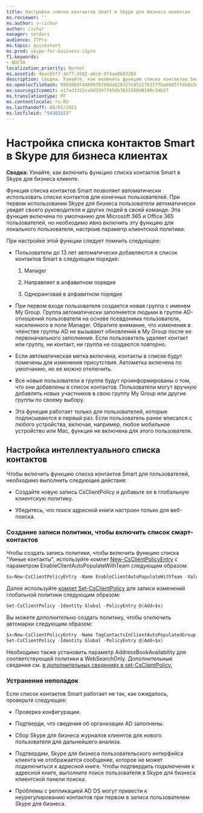 ```yaml
---
title: Настройка списка контактов Smart в Skype для бизнеса клиентах
ms.reviewer: ''
ms.author: v-cichur
author: cichur
manager: serdars
audience: ITPro
ms.topic: quickstart
ms.prod: skype-for-business-itpro
f1.keywords:
- NOCSH
localization_priority: Normal
ms.assetid: 4eecb5f7-3ef7-4582-a6cb-9f4aa068338d
description: Сводка. Узнайте, как включить функцию списка контактов Smart в Skype для бизнеса клиенте.
ms.openlocfilehash: 99658b9f4460970f00da829327c85227637ffbab9d5ffeb0a5c3f071a889d91d
ms.sourcegitcommit: a17ad3332ca5d2997f85db7835500d8190c34b2f
ms.translationtype: MT
ms.contentlocale: ru-RU
ms.lasthandoff: 08/05/2021
ms.locfileid: "54303153"
---
```

# <a name="configure-smart-contacts-list-in-skype-for-business-clients"></a>Настройка списка контактов Smart в Skype для бизнеса клиентах

**Сводка:** Узнайте, как включить функцию списка контактов Smart в Skype для бизнеса клиенте.

Функция списка контактов Smart позволяет автоматически использовать списки контактов для конечных пользователей. При первом использовании Skype для бизнеса пользователи автоматически увидят своего руководителя и других людей в своей команде. Эта функция включена по умолчанию для Microsoft 365 и Office 365 пользователей, но необходимо явно включить эту функцию для локального пользователя, настроив параметр клиентской политики.

При настройке этой функции следует помнить следующее:

- Пользователи до 13 лет автоматически добавляются в список контактов Smart в следующем порядке:

  1. Manager

  2. Направляет в алфавитном порядке

  3. Одноранговая в алфавитном порядке

- При первом входе пользователя создается новая группа с именем My Group. Группа автоматически заполняется людьми в группе AD-отношений пользователя на основе псевдонима пользователя, населенного в поле Manager. Обратите внимание, что изменения в членстве группы AD не вызывают обновлений в My Group после ее первоначального заполнения. Если пользователь удаляет контакт или группу, ни контакт, ни группа не создаются повторно. 

- Если автоматическая метка включена, контакты в списке будут помечены для изменения присутствия. Автометка включена по умолчанию, но ее можно отключить. 

- Все новые пользователи в группе будут проинформированы о том, что они добавлены в список контактов. Пользователи могут вручную добавлять новых участников в свою группу My Group или другие группы по своему выбору.

- Эта функция работает только для пользователей, которые подписываются в первый раз. Если пользователь ранее вписался с любого устройства, включая, например, любое мобильное устройство или Mac, функция не включена для этого пользователя.

## <a name="configure-smart-contacts-list"></a>Настройка интеллектуального списка контактов

Чтобы включить функцию списка контактов Smart для пользователей, необходимо выполнить следующие действия: 

- Создайте новую запись CsClientPolicy и добавьте ее в глобальную клиентскую политику. 

- Убедитесь, что поиск адресной книги настроен только для веб-поиска.

### <a name="create-a-policy-entry-to-enable-smart-contacts-list"></a>Создание записи политики, чтобы включить список смарт-контактов

Чтобы создать запись политики, чтобы включить функцию списка "Умные контакты", используйте комлет [New-CsClientPolicyEntry](/powershell/module/skype/new-csclientpolicyentry?view=skype-ps) с параметром EnableClientAutoPopulateWithTeam следующим образом:

```powershell
$x=New-CsClientPolicyEntry -Name EnableClientAutoPopulateWithTeam -Value $True
```

Далее используйте [комлет Set-CsClientPolicy](/powershell/module/skype/set-csclientpolicy?view=skype-ps) для записи изменений глобальной политики следующим образом:

```powershell
Set-CsClientPolicy -Identity Global -PolicyEntry @{Add=$x}
```

Вы можете дополнительно создать политику, чтобы отключить автомарки следующим образом:

```powershell
$x=New-CsClientPolicyEntry -Name TagContactsInClientAutoPopulatedGroup -Value $False
Set-CsClientPolicy -Identity Global -PolicyEntry @{Add=$x}
```

Необходимо также установить параметр AddressBookAvailability для соответствующей политики в WebSearchOnly. Дополнительные сведения см. [в дополнительных сведениях в set-CsClientPolicy.](/powershell/module/skype/set-csclientpolicy?view=skype-ps) 

### <a name="troubleshoot"></a>Устранение неполадок

Если список контактов Smart работает не так, как ожидалось, проверьте следующее:

- Проверка конфигурации. 

- Подтверди, что сведения об организации AD заполнены.

- Сбор Skype для бизнеса журналов клиентов для нового пользователя для дальнейшего анализа.

- Подтвердим, Skype для бизнеса пользовательского интерфейса клиента не отображается сообщение, которое не может подключиться к адресной книге. Чтобы подтвердить подключение к адресной книге, выполните поиск пользователя в Skype для бизнеса клиентской панели поиска.

- Проблемы с репликацией AD DS могут привести к неурегулированию контактов при первом в записи пользователем Skype для бизнеса.